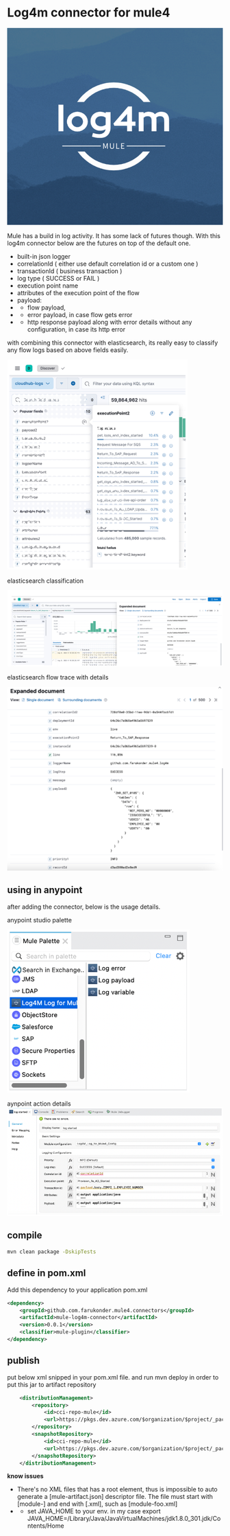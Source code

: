 # Log4m connector for mule4

![splash](./content/log4m.png)

Mule has a build in log activity. It has some lack of futures though. With this log4m connector below are the futures on top of the default one.
 - built-in json logger
 - correlationId ( either use default correlation id or a custom one )
 - transactionId ( business transaction )
 - log type ( SUCCESS or FAIL )
 - execution point name
 - attributes of the execution point of the flow
 - payload: 
 - - flow payload,
 - - error payload, in case flow gets error
 - - http response payload along with error details without any configuration, in case its http error 


with combining this connector with elasticsearch, its really easy to classify any flow logs based on above fields easily.

![elastic-fields](./content/e1.png)

elasticsearch classification

![elastic-classification](./content/e2.png)

elasticsearch flow trace with details

![elastic-fields](./content/e3.png)

## using in anypoint

after adding the connector, below is the usage details.

anypoint studio palette

![palette](./content/palette.png)

aynpoint action details
![action](./content/log-connector-conf.png)


## compile

```sh
mvn clean package -DskipTests
```

## define in pom.xml

Add this dependency to your application pom.xml

```xml
<dependency>
	<groupId>github.com.farukonder.mule4.connectors</groupId>
	<artifactId>mule-log4m-connector</artifactId>
	<version>0.0.1</version>
    <classifier>mule-plugin</classifier>
</dependency>
```

## publish

put below xml snipped in your pom.xml file. and run mvn deploy in order to put this jar to artifact repository

```xml
	<distributionManagement>
		<repository>
			<id>cci-repo-mule</id>
			<url>https://pkgs.dev.azure.com/$organization/$project/_packaging/repo-mule/maven/v1</url>
		</repository>
		<snapshotRepository>
			<id>cci-repo-mule</id>
			<url>https://pkgs.dev.azure.com/$organization/$project/_packaging/repo-mule/maven/v1</url>
		</snapshotRepository>
	</distributionManagement>
```

**know issues**
 - There's no XML files that has a <module> root element, thus is impossible to auto generate a [mule-artifact.json] descriptor file. The file must start with [module-] and end with [.xml], such as [module-foo.xml] 
 - - set JAVA_HOME to your env. in my case export JAVA_HOME=/Library/Java/JavaVirtualMachines/jdk1.8.0_301.jdk/Contents/Home
